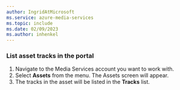 ```yaml
---
author: IngridAtMicrosoft
ms.service: azure-media-services
ms.topic: include
ms.date: 02/09/2023
ms.author: inhenkel
---
```


### List asset tracks in the portal

1. Navigate to the Media Services account you want to work with.
1. Select **Assets** from the menu. The Assets screen will appear.
1. The tracks in the asset will be listed in the **Tracks** list.
